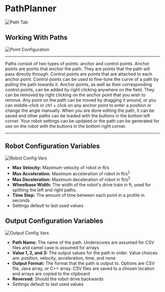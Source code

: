 # PathPlanner
![Path Tab](https://imgur.com/bNU6MyP.png)
## Working With Paths
![Point Configuration](https://i.imgur.com/qTkPp0u.png)

---
Paths consist of two types of points: anchor and control points. Anchor points are points that *anchor* the path. They are points that the path will pass directly through. Control points are points that are attached to each anchor point. Control points can be used to fine-tune the curve of a path by pulling the path towards it. Anchor points, as well as their corresponding control points, can be added by right clicking anywhere on the field. They can be removed by right clicking on the anchor point that you wish to remove. Any point on the path can be moved by dragging it around, or you can middle-click or ctrl + click on any anchor point to enter a position or change the angle manually. When you are done editing the path, it can be saved and other paths can be loaded with the buttons in the bottom left corner. Your robot settings can be updated or the path can be generated for use on the robot with the buttons in the bottom right corner.

---
## Robot Configuration Variables
![Robot Config Vars](https://i.imgur.com/LTjfwXG.png)
* **Max Velocity:** Maximum velocity of robot in ft/s
* **Max Acceleration:** Maximum acceleration of robot in ft/s<sup>2</sup>
* **Max Deceleration:** Maximum deceleration of robot in ft/s<sup>2</sup>
* **Wheelbase Width:** The width of the robot's drive train in ft, used for splitting the left and right paths.
* **Time Step:** The amount of time between each point in a profile in seconds
* Settings default to last used values

## Output Configuration Variables
![Output Config Vars](https://i.imgur.com/lfQ1jVw.png)
* **Path Name:** The name of the path. Underscores are assumed for CSV files and camel case is assumed for arrays
* **Value 1, 2, and 3:** The output values for the path in order. Value choices are: position, velocity, acceleration, time, and none
* **Output Format:** The format that the path is output to. Options are CSV file, Java array, or C++ array. CSV files are saved to a chosen location and arrays are copied to the clipboard
* **Reversed:** Should the robot drive backwards
* Settings default to last used values
